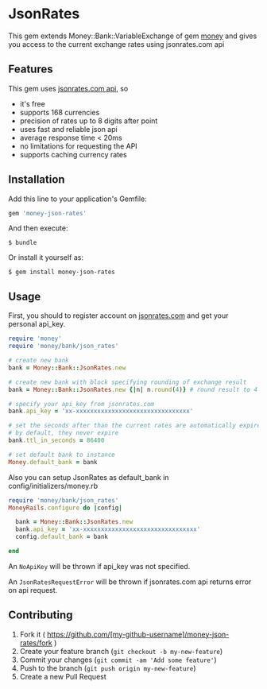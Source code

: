 # JsonRates

This gem extends Money::Bank::VariableExchange of gem [money](https://github.com/RubyMoney/money) and gives you access to the current exchange rates using jsonrates.com api

## Features

This gem uses [jsonrates.com api](http://jsonrates.com/), so

- it's free
- supports 168 currencies
- precision of rates up to 8 digits after point
- uses fast and reliable json api
- average response time < 20ms
- no limitations for requesting the API
- supports caching currency rates

## Installation

Add this line to your application's Gemfile:

```ruby
gem 'money-json-rates'
```

And then execute:

    $ bundle

Or install it yourself as:

    $ gem install money-json-rates

## Usage

First, you should to register account on [jsonrates.com](http://jsonrates.com/) and get your personal api_key.

```ruby
require 'money'
require 'money/bank/json_rates'

# create new bank
bank = Money::Bank::JsonRates.new

# create new bank with block specifying rounding of exchange result
bank = Money::Bank::JsonRates.new {|n| n.round(4)} # round result to 4 digits after point

# specify your api_key from jsonrates.com
bank.api_key = 'xx-xxxxxxxxxxxxxxxxxxxxxxxxxxxxxxxx'

# set the seconds after than the current rates are automatically expired
# by default, they never expire
bank.ttl_in_seconds = 86400

# set default bank to instance
Money.default_bank = bank
```

Also you can setup JsonRates as default_bank in config/initializers/money.rb

```ruby
require 'money/bank/json_rates'
MoneyRails.configure do |config|

  bank = Money::Bank::JsonRates.new
  bank.api_key = 'xx-xxxxxxxxxxxxxxxxxxxxxxxxxxxxxxxx'
  config.default_bank = bank

end
```

An `NoApiKey` will be thrown if api_key was not specified.

An `JsonRatesRequestError` will be thrown if jsonrates.com api returns error on api request.


## Contributing

1. Fork it ( https://github.com/[my-github-username]/money-json-rates/fork )
2. Create your feature branch (`git checkout -b my-new-feature`)
3. Commit your changes (`git commit -am 'Add some feature'`)
4. Push to the branch (`git push origin my-new-feature`)
5. Create a new Pull Request
